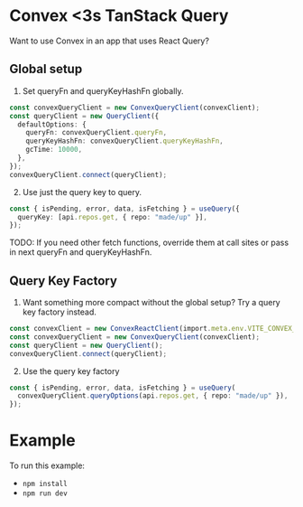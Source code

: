 # Convex <3s TanStack Query

Want to use Convex in an app that uses React Query?

## Global setup

1. Set queryFn and queryKeyHashFn globally.

```ts
const convexQueryClient = new ConvexQueryClient(convexClient);
const queryClient = new QueryClient({
  defaultOptions: {
    queryFn: convexQueryClient.queryFn,
    queryKeyHashFn: convexQueryClient.queryKeyHashFn,
    gcTime: 10000,
  },
});
convexQueryClient.connect(queryClient);
```

2. Use just the query key to query.

```ts
const { isPending, error, data, isFetching } = useQuery({
  queryKey: [api.repos.get, { repo: "made/up" }],
});
```

TODO: If you need other fetch functions, override them at call sites or
pass in next queryFn and queryKeyHashFn.

## Query Key Factory

1. Want something more compact without the global setup? Try a query key factory instead.

```ts
const convexClient = new ConvexReactClient(import.meta.env.VITE_CONVEX_URL);
const convexQueryClient = new ConvexQueryClient(convexClient);
const queryClient = new QueryClient();
convexQueryClient.connect(queryClient);
```

2. Use the query key factory

```ts
const { isPending, error, data, isFetching } = useQuery(
  convexQueryClient.queryOptions(api.repos.get, { repo: "made/up" }),
});
```

# Example

To run this example:

- `npm install`
- `npm run dev`
